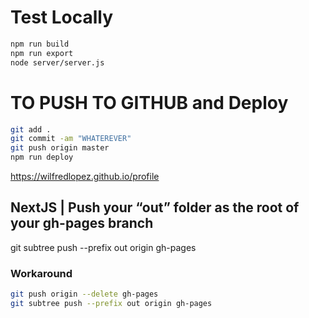 # Test Locally

```bash
npm run build
npm run export
node server/server.js
```

# TO PUSH TO GITHUB and Deploy

```bash
git add .
git commit -am "WHATEREVER"
git push origin master
npm run deploy
```

https://wilfredlopez.github.io/profile

## NextJS | Push your “out” folder as the root of your gh-pages branch

git subtree push --prefix out origin gh-pages

### Workaround

```bash
git push origin --delete gh-pages
git subtree push --prefix out origin gh-pages
```
